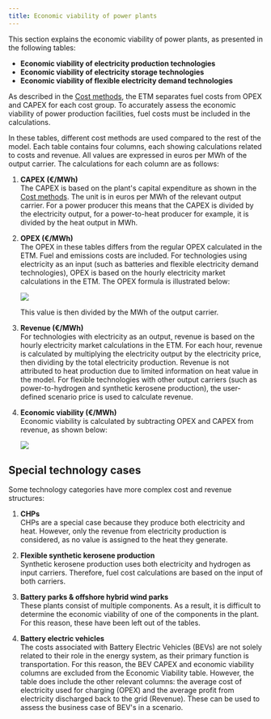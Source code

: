 ```yaml
---
title: Economic viability of power plants
---
```


This section explains the economic viability of power plants, as presented in the following tables:
- **Economic viability of electricity production technologies**
- **Economic viability of electricity storage technologies**
- **Economic viability of flexible electricity demand technologies**

As described in the [Cost methods](cost-methods.md), the ETM separates fuel costs from OPEX and CAPEX for each cost group. To accurately assess the economic viability of power production facilities, fuel costs must be included in the calculations.

In these tables, different cost methods are used compared to the rest of the model. Each table contains four columns, each showing calculations related to costs and revenue. All values are expressed in euros per MWh of the output carrier. The calculations for each column are as follows:

1. **CAPEX (€/MWh)**  
   The CAPEX is based on the plant's capital expenditure as shown in the [Cost methods](cost-methods.md). The unit is in euros per MWh of the relevant output carrier. For a power producer this means that the CAPEX is divided by the electricity output, for a power-to-heat producer for example, it is divided by the heat output in MWh.

2. **OPEX (€/MWh)**  
   The OPEX in these tables differs from the regular OPEX calculated in the ETM. Fuel and emissions costs are included. For technologies using electricity as an input (such as batteries and flexible electricity demand technologies), OPEX is based on the hourly electricity market calculations in the ETM. The OPEX formula is illustrated below:

   ![](/img/docs/costs_equation_opex.png)

   This value is then divided by the MWh of the output carrier.

3. **Revenue (€/MWh)**  
   For technologies with electricity as an output, revenue is based on the hourly electricity market calculations in the ETM. For each hour, revenue is calculated by multiplying the electricity output by the electricity price, then dividing by the total electricity production. Revenue is not attributed to heat production due to limited information on heat value in the model. For flexible technologies with other output carriers (such as power-to-hydrogen and synthetic kerosene production), the user-defined scenario price is used to calculate revenue.

4. **Economic viability (€/MWh)**  
   Economic viability is calculated by subtracting OPEX and CAPEX from revenue, as shown below:

   ![](/img/docs/Economic_viability_equation.png)

## Special technology cases

Some technology categories have more complex cost and revenue structures:

1. **CHPs**  
   CHPs are a special case because they produce both electricity and heat. However, only the revenue from electricity production is considered, as no value is assigned to the heat they generate.

2. **Flexible synthetic kerosene production**  
   Synthetic kerosene production uses both electricity and hydrogen as input carriers. Therefore, fuel cost calculations are based on the input of both carriers.

3. **Battery parks & offshore hybrid wind parks**  
   These plants consist of multiple components. As a result, it is difficult to determine the economic viability of one of the components in the plant. 
   For this reason, these have been left out of the tables.

4. **Battery electric vehicles**  
   The costs associated with Battery Electric Vehicles (BEVs) are not solely related to their role in the energy system, as their primary function is transportation. For this reason, the BEV CAPEX and economic viability columns are excluded from the Economic Viability table. However, the table does include the other relevant columns: the average cost of electricity used for charging (OPEX) and the average profit from electricity discharged back to the grid (Revenue). These can be used to assess the business case of BEV's in a scenario.

